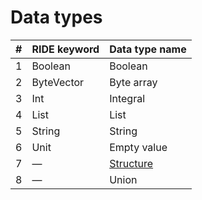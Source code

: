 # Data types

| # | RIDE keyword | Data type name |
| :--- | :--- | :--- |
| 1 | Boolean | Boolean |
| 2 | ByteVector | Byte array |
| 3 | Int | Integral |
| 4 | List | List |
| 5 | String | String |
| 6 | Unit | Empty value |
| 7 | — | [Structure](/ride/structures.md) |
| 8 | — | Union |
